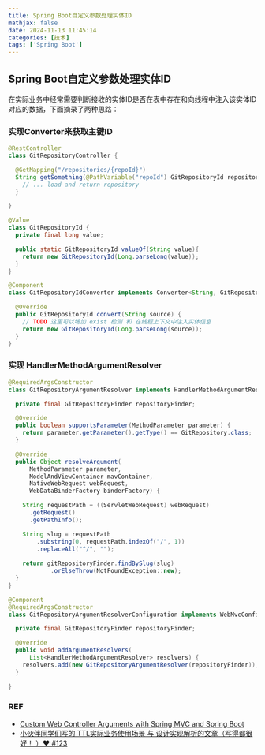 ```yaml
---
title: Spring Boot自定义参数处理实体ID
mathjax: false
date: 2024-11-13 11:45:14
categories: [技术]
tags: ['Spring Boot']
---
```

## Spring Boot自定义参数处理实体ID
在实际业务中经常需要判断接收的实体ID是否在表中存在和向线程中注入该实体ID对应的数据，下面摘录了两种思路：
### 实现Converter来获取主键ID
```java
@RestController
class GitRepositoryController {

  @GetMapping("/repositories/{repoId}")
  String getSomething(@PathVariable("repoId") GitRepositoryId repositoryId) {
    // ... load and return repository
  }

}

```
```java
@Value
class GitRepositoryId {
  private final long value;

  public static GitRepositoryId valueOf(String value){
    return new GitRepositoryId(Long.parseLong(value));
  }
}

```
```java
@Component
class GitRepositoryIdConverter implements Converter<String, GitRepositoryId> {

  @Override
  public GitRepositoryId convert(String source) {
    // TODO 这里可以增加 exist 检测 和 在线程上下文中注入实体信息
    return new GitRepositoryId(Long.parseLong(source));
  }
}

```
### 实现 HandlerMethodArgumentResolver 
```java
@RequiredArgsConstructor
class GitRepositoryArgumentResolver implements HandlerMethodArgumentResolver {

  private final GitRepositoryFinder repositoryFinder;

  @Override
  public boolean supportsParameter(MethodParameter parameter) {
    return parameter.getParameter().getType() == GitRepository.class;
  }

  @Override
  public Object resolveArgument(
      MethodParameter parameter,
      ModelAndViewContainer mavContainer,
      NativeWebRequest webRequest,
      WebDataBinderFactory binderFactory) {

    String requestPath = ((ServletWebRequest) webRequest)
      .getRequest()
      .getPathInfo();

    String slug = requestPath
        .substring(0, requestPath.indexOf("/", 1))
        .replaceAll("^/", "");
    
    return gitRepositoryFinder.findBySlug(slug)
            .orElseThrow(NotFoundException::new);
  }
}

```
```java
@Component
@RequiredArgsConstructor
class GitRepositoryArgumentResolverConfiguration implements WebMvcConfigurer {

  private final GitRepositoryFinder repositoryFinder;

  @Override
  public void addArgumentResolvers(
      List<HandlerMethodArgumentResolver> resolvers) {
    resolvers.add(new GitRepositoryArgumentResolver(repositoryFinder));
  }

}

```
### REF
- [Custom Web Controller Arguments with Spring MVC and Spring Boot](https://reflectoring.io/spring-boot-argumentresolver/)
- [ 小伙伴同学们写的 TTL实际业务使用场景 与 设计实现解析的文章（写得都很好！ ）❤️ #123 ](https://github.com/alibaba/transmittable-thread-local/issues/123)